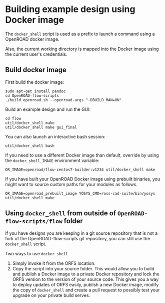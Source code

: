 Building example design using Docker image
==========================================

The `docker_shell` script is used as a prefix to launch a command using a OpenROAD docker image.

Also, the current working directory is mapped into the Docker image using the current user's credentials.

Build docker image
------------------

First build the docker image:

```
sudo apt-get install pandoc
cd OpenROAD-flow-scripts
./build_openroad.sh --openroad-args "-DBUILD_MAN=ON"
```

Build an example design and run the GUI:

```
cd flow
util/docker_shell make
util/docker_shell make gui_final
```

You can also launch an interactive bash session:

```
util/docker_shell bash
```

If you need to use a different Docker image than default, override by using the `docker_shell_IMAGE`
environment variable:

```
OR_IMAGE=openroad/flow-centos7-builder:v1234 util/docker_shell make
```

If you have built your OpenROAD Docker image using prebuilt binaries, 
you might want to source custom paths for your modules as follows.

```
OR_IMAGE=openroad_prebuilt_image YOSYS_CMD=/oss-cad-suite/bin/yosys util/docker_shell make
```

Using `docker_shell` from outside of `OpenROAD-flow-scripts/flow` folder
------------------------------------------------------------------------

If you have designs you are keeping in a git source repository that is not
a fork of the OpenROAD-flow-scripts git repository, you can still use
the `docker_shell` script.

Two ways to use `docker_shell`

1. Simply invoke it from the ORFS location.
2. Copy the script into your source folder. This would allow you
   to build and publish a Docker image to a private Docker repository
   and lock the ORFS version to the version of your source code. This
   gives you a way to deploy updates of ORFS
   easily, publish a new Docker image, modify the copy of `docker_shell`
   and create a pull request to possibly test your upgrade on your private
   build serves.
